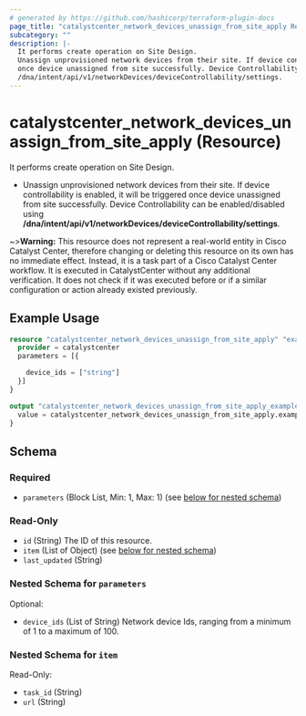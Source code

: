 ```yaml
---
# generated by https://github.com/hashicorp/terraform-plugin-docs
page_title: "catalystcenter_network_devices_unassign_from_site_apply Resource - terraform-provider-catalystcenter"
subcategory: ""
description: |-
  It performs create operation on Site Design.
  Unassign unprovisioned network devices from their site. If device controllability is enabled, it will be triggered
  once device unassigned from site successfully. Device Controllability can be enabled/disabled using
  /dna/intent/api/v1/networkDevices/deviceControllability/settings.
---
```


# catalystcenter_network_devices_unassign_from_site_apply (Resource)

It performs create operation on Site Design.

- Unassign unprovisioned network devices from their site. If device controllability is enabled, it will be triggered
once device unassigned from site successfully. Device Controllability can be enabled/disabled using
**/dna/intent/api/v1/networkDevices/deviceControllability/settings**.


~>**Warning:**
This resource does not represent a real-world entity in Cisco Catalyst Center, therefore changing or deleting this resource on its own has no immediate effect.
Instead, it is a task part of a Cisco Catalyst Center workflow. It is executed in CatalystCenter without any additional verification. It does not check if it was executed before or if a similar configuration or action already existed previously.

## Example Usage

```terraform
resource "catalystcenter_network_devices_unassign_from_site_apply" "example" {
  provider = catalystcenter
  parameters = [{

    device_ids = ["string"]
  }]
}

output "catalystcenter_network_devices_unassign_from_site_apply_example" {
  value = catalystcenter_network_devices_unassign_from_site_apply.example
}
```

<!-- schema generated by tfplugindocs -->
## Schema

### Required

- `parameters` (Block List, Min: 1, Max: 1) (see [below for nested schema](#nestedblock--parameters))

### Read-Only

- `id` (String) The ID of this resource.
- `item` (List of Object) (see [below for nested schema](#nestedatt--item))
- `last_updated` (String)

<a id="nestedblock--parameters"></a>
### Nested Schema for `parameters`

Optional:

- `device_ids` (List of String) Network device Ids, ranging from a minimum of 1 to a maximum of 100.


<a id="nestedatt--item"></a>
### Nested Schema for `item`

Read-Only:

- `task_id` (String)
- `url` (String)
